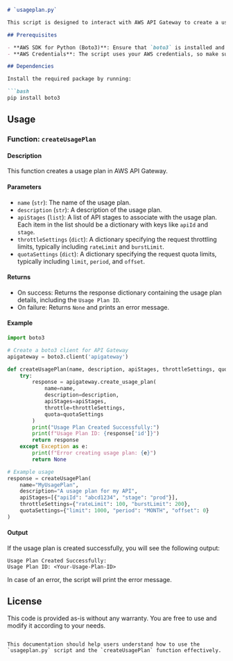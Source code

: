 
```markdown
# `usageplan.py`

This script is designed to interact with AWS API Gateway to create a usage plan using the `boto3` library. 

## Prerequisites

- **AWS SDK for Python (Boto3)**: Ensure that `boto3` is installed and configured with the necessary permissions to create usage plans in API Gateway.
- **AWS Credentials**: The script uses your AWS credentials, so make sure they are configured properly.

## Dependencies

Install the required package by running:

```bash
pip install boto3
```

## Usage

### Function: `createUsagePlan`

#### Description

This function creates a usage plan in AWS API Gateway.

#### Parameters

- `name` (`str`): The name of the usage plan.
- `description` (`str`): A description of the usage plan.
- `apiStages` (`list`): A list of API stages to associate with the usage plan. Each item in the list should be a dictionary with keys like `apiId` and `stage`.
- `throttleSettings` (`dict`): A dictionary specifying the request throttling limits, typically including `rateLimit` and `burstLimit`.
- `quotaSettings` (`dict`): A dictionary specifying the request quota limits, typically including `limit`, `period`, and `offset`.

#### Returns

- On success: Returns the response dictionary containing the usage plan details, including the `Usage Plan ID`.
- On failure: Returns `None` and prints an error message.

#### Example

```python
import boto3

# Create a boto3 client for API Gateway
apigateway = boto3.client('apigateway')

def createUsagePlan(name, description, apiStages, throttleSettings, quotaSettings):
    try:
        response = apigateway.create_usage_plan(
            name=name,
            description=description,
            apiStages=apiStages,
            throttle=throttleSettings,
            quota=quotaSettings
        )
        print("Usage Plan Created Successfully:")
        print(f"Usage Plan ID: {response['id']}")
        return response
    except Exception as e:
        print(f"Error creating usage plan: {e}")
        return None

# Example usage
response = createUsagePlan(
    name="MyUsagePlan",
    description="A usage plan for my API",
    apiStages=[{"apiId": "abcd1234", "stage": "prod"}],
    throttleSettings={"rateLimit": 100, "burstLimit": 200},
    quotaSettings={"limit": 1000, "period": "MONTH", "offset": 0}
)
```

#### Output

If the usage plan is created successfully, you will see the following output:

```
Usage Plan Created Successfully:
Usage Plan ID: <Your-Usage-Plan-ID>
```

In case of an error, the script will print the error message.

## License

This code is provided as-is without any warranty. You are free to use and modify it according to your needs.
```

This documentation should help users understand how to use the `usageplan.py` script and the `createUsagePlan` function effectively.